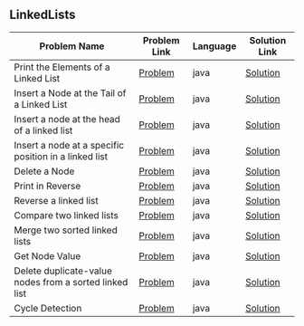 ## LinkedLists

|Problem Name|Problem Link|Language|Solution Link|
---|---|---|---
|Print the Elements of a Linked List|[Problem](https://www.hackerrank.com/challenges/print-the-elements-of-a-linked-list/problem)|java|[Solution](./PrinttheElementsofaLinkedList.java)|
|Insert a Node at the Tail of a Linked List|[Problem](https://www.hackerrank.com/challenges/insert-a-node-at-the-tail-of-a-linked-list/problem)|java|[Solution](./InsertaNodeattheTailofaLinkedList.java)|
|Insert a node at the head of a linked list|[Problem](https://www.hackerrank.com/challenges/insert-a-node-at-the-head-of-a-linked-list/problem)|java|[Solution](./InsertANodeAtTheHeadOfalinkedlist.java)|
|Insert a node at a specific position in a linked list|[Problem](https://www.hackerrank.com/challenges/insert-a-node-at-a-specific-position-in-a-linked-list/problem)|java|[Solution](./InsertaNodeAtaSpecificPositionInaLinkedList.java)|
|Delete a Node|[Problem](https://www.hackerrank.com/challenges/delete-a-node-from-a-linked-list/problem)|java|[Solution](./DeleteaNode.java)|
|Print in Reverse|[Problem](https://www.hackerrank.com/challenges/print-the-elements-of-a-linked-list-in-reverse/problem)|java|[Solution](./PrintInReverse.java)|
|Reverse a linked list|[Problem](https://www.hackerrank.com/challenges/reverse-a-linked-list/problem)|java|[Solution](./ReverseaLinkedList.java)|
|Compare two linked lists|[Problem](https://www.hackerrank.com/challenges/compare-two-linked-lists/problem)|java|[Solution](./CompareTwoLinkedLists.java)|
|Merge two sorted linked lists|[Problem](https://www.hackerrank.com/challenges/merge-two-sorted-linked-lists/problem)|java|[Solution](./MergeTwoSortedLinkedLists.java)|
|Get Node Value|[Problem](https://www.hackerrank.com/challenges/get-the-value-of-the-node-at-a-specific-position-from-the-tail/problem)|java|[Solution](./GetNodeValue.java)|
|Delete duplicate-value nodes from a sorted linked list|[Problem](https://www.hackerrank.com/challenges/delete-duplicate-value-nodes-from-a-sorted-linked-list/problem)|java|[Solution](./DeleteDuplicateValueNodesFromASortedLinkedList.java)|
|Cycle Detection|[Problem](https://www.hackerrank.com/challenges/detect-whether-a-linked-list-contains-a-cycle/problem)|java|[Solution](./CycleDetection.java)|